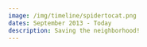 ```yaml
---
image: /img/timeline/spidertocat.png
dates: September 2013 - Today
description: Saving the neighborhood!
---
```

